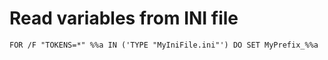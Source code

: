  # Read variables from INI file
```batchfile
FOR /F "TOKENS=*" %%a IN ('TYPE "MyIniFile.ini"') DO SET MyPrefix_%%a
```
